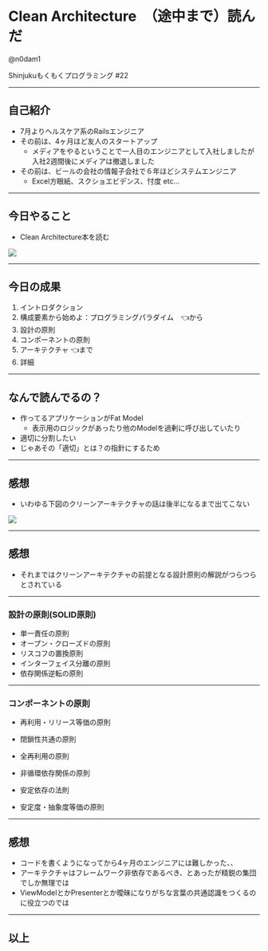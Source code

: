 # Clean Architecture　（途中まで）読んだ

@n0dam1

Shinjukuもくもくプログラミング #22

---

## 自己紹介
- 7月よりヘルスケア系のRailsエンジニア
- その前は、4ヶ月ほど友人のスタートアップ
  - メディアをやるということで一人目のエンジニアとして入社しましたが入社2週間後にメディアは撤退しました
- その前は、ビールの会社の情報子会社で６年ほどシステムエンジニア
  - Excel方眼紙、スクショエビデンス、忖度 etc...

---

## 今日やること

- Clean Architecture本を読む

![](https://images-fe.ssl-images-amazon.com/images/I/51mQrYTahJL.jpg)

---

## 今日の成果

1. イントロダクション
2. 構成要素から始めよ：プログラミングパラダイム　👈から
3. 設計の原則
4. コンポーネントの原則
5. アーキテクチャ 👈まで
6. 詳細

---

## なんで読んでるの？

- 作ってるアプリケーションがFat Model
  - 表示用のロジックがあったり他のModelを過剰に呼び出していたり
- 適切に分割したい
- じゃあその「適切」とは？の指針にするため

---

## 感想

- いわゆる下図のクリーンアーキテクチャの話は後半になるまで出てこない

![](https://camo.qiitausercontent.com/aa4e4f88dd885f486d7ab736311f886a7538a1df/68747470733a2f2f71696974612d696d6167652d73746f72652e73332e616d617a6f6e6177732e636f6d2f302f36303435372f38666534633336362d343636652d653434632d613761362d6633613734336636393138332e706e67)

---

## 感想

- それまではクリーンアーキテクチャの前提となる設計原則の解説がつらつらとされている

---

### 設計の原則(SOLID原則)
- 単一責任の原則
- オープン・クローズドの原則
- リスコフの置換原則
- インターフェイス分離の原則
- 依存関係逆転の原則

---

### コンポーネントの原則
- 再利用・リリース等価の原則
- 閉鎖性共通の原則
- 全再利用の原則

- 非循環依存関係の原則
- 安定依存の法則
- 安定度・抽象度等価の原則

---

## 感想

- コードを書くようになってから4ヶ月のエンジニアには難しかった、、
- アーキテクチャはフレームワーク非依存であるべき、とあったが精鋭の集団でしか無理では
- ViewModelとかPresenterとか曖昧になりがちな言葉の共通認識をつくるのに役立つのでは

---

## 以上
